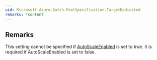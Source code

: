 ```yaml
---  
uid: Microsoft.Azure.Batch.PoolSpecification.TargetDedicated  
remarks: *content  
---  
```

  
## Remarks  
 This setting cannot be specified if [AutoScaleEnabled](assetId:///P:Microsoft.Azure.Batch.PoolSpecification.AutoScaleEnabled?qualifyHint=False&autoUpgrade=True) is set to true. It is required if AutoScaleEnabled              is set to false.